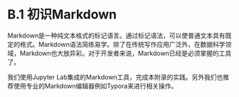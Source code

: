 # B.1 初识Markdown


Markdown是一种纯文本格式的标记语言。通过标记语法，可以使普通文本具有既定的格式。Markdown语法简练易学。除了在传统写作应用广泛外，在数据科学领域，Markdown也大放异彩。对于开发者来说，Markdown已经是必须掌握的工具了。

我们使用Jupyter
Lab集成的Markdown工具，完成本附录的实践。另外我们也推荐使用专业的Markdown编辑器例如Typora来进行相关操作。